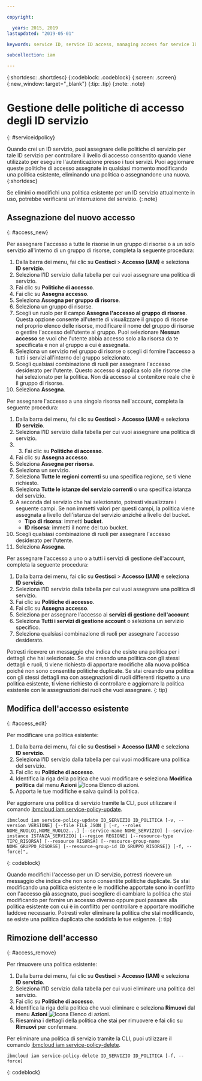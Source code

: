 ```yaml
---

copyright:

  years: 2015, 2019
lastupdated: "2019-05-01"

keywords: service ID, service ID access, managing access for service IDs

subcollection: iam

---
```


{:shortdesc: .shortdesc}
{:codeblock: .codeblock}
{:screen: .screen}
{:new_window: target="_blank"}
{:tip: .tip}
{:note: .note}

# Gestione delle politiche di accesso degli ID servizio
{: #serviceidpolicy}

Quando crei un ID servizio, puoi assegnare delle politiche di servizio per tale ID servizio per controllare il livello di accesso consentito quando viene utilizzato per eseguire l'autenticazione presso i tuoi servizi. Puoi aggiornare queste politiche di accesso assegnate in qualsiasi momento modificando una politica esistente, eliminando una politica o assegnandone una nuova.
{:shortdesc}

Se elimini o modifichi una politica esistente per un ID servizio attualmente in uso, potrebbe verificarsi un'interruzione del servizio.
{: note}

## Assegnazione del nuovo accesso
{: #access_new}

Per assegnare l'accesso a tutte le risorse in un gruppo di risorse o a un solo servizio all'interno di un gruppo di risorse, completa la seguente procedura:

1. Dalla barra dei menu, fai clic su **Gestisci** &gt; **Accesso (IAM)** e seleziona **ID servizio**.
2. Seleziona l'ID servizio dalla tabella per cui vuoi assegnare una politica di servizio.
3. Fai clic su **Politiche di accesso**.
4. Fai clic su **Assegna accesso**.
5. Seleziona **Assegna per gruppo di risorse**.
6. Seleziona un gruppo di risorse.
7. Scegli un ruolo per il campo **Assegna l'accesso al gruppo di risorse**. Questa opzione consente all'utente di visualizzare il gruppo di risorse nel proprio elenco delle risorse, modificare il nome del gruppo di risorse o gestire l'accesso dell'utente al gruppo. Puoi selezionare **Nessun accesso** se vuoi che l'utente abbia accesso solo alla risorsa da te specificata e non al gruppo a cui è assegnata.
8. Seleziona un servizio nel gruppo di risorse o scegli di fornire l'accesso a tutti i servizi all'interno del gruppo selezionato.
9. Scegli qualsiasi combinazione di ruoli per assegnare l'accesso desiderato per l'utente. Questo accesso si applica solo alle risorse che hai selezionato per la politica. Non dà accesso al contenitore reale che è il gruppo di risorse.
10. Seleziona **Assegna**.

Per assegnare l'accesso a una singola risorsa nell'account, completa la seguente procedura:

1. Dalla barra dei menu, fai clic su **Gestisci** &gt; **Accesso (IAM)** e seleziona **ID servizio**.
2. Seleziona l'ID servizio dalla tabella per cui vuoi assegnare una politica di servizio.
3. 3. Fai clic su **Politiche di accesso**.
4. Fai clic su **Assegna accesso**.
5. Seleziona **Assegna per risorsa**.
6. Seleziona un servizio.
7. Seleziona **Tutte le regioni correnti** su una specifica regione, se ti viene richiesto.
8. Seleziona **Tutte le istanze del servizio correnti** o una specifica istanza del servizio.
9. A seconda del servizio che hai selezionato, potresti visualizzare i seguente campi. Se non immetti valori per questi campi, la politica viene assegnata a livello dell'istanza del servizio anziché a livello del bucket.
    * **Tipo di risorsa**: immetti **bucket**.
    * **ID risorsa**: immetti il nome del tuo bucket.
10. Scegli qualsiasi combinazione di ruoli per assegnare l'accesso desiderato per l'utente.
11. Seleziona **Assegna**.

Per assegnare l'accesso a uno o a tutti i servizi di gestione dell'account, completa la seguente procedura:

1. Dalla barra dei menu, fai clic su **Gestisci** &gt; **Accesso (IAM)** e seleziona **ID servizio**.
2. Seleziona l'ID servizio dalla tabella per cui vuoi assegnare una politica di servizio.
3. Fai clic su **Politiche di accesso**.
4. Fai clic su **Assegna accesso**.
5. Seleziona per assegnare l'accesso ai **servizi di gestione dell'account**
6. Seleziona **Tutti i servizi di gestione account** o seleziona un servizio specifico.
7. Seleziona qualsiasi combinazione di ruoli per assegnare l'accesso desiderato.

Potresti ricevere un messaggio che indica che esiste una politica per i dettagli che hai selezionato. Se stai creando una politica con gli stessi dettagli e ruoli, ti viene richiesto di apportare modifiche alla nuova politica poiché non sono consentite politiche duplicate. Se stai creando una politica con gli stessi dettagli ma con assegnazioni di ruoli differenti rispetto a una politica esistente, ti viene richiesto di controllare e aggiornare la politica esistente con le assegnazioni dei ruoli che vuoi assegnare.
{: tip}

## Modifica dell'accesso esistente
{: #access_edit}

Per modificare una politica esistente:

1. Dalla barra dei menu, fai clic su **Gestisci** &gt; **Accesso (IAM)** e seleziona **ID servizio**.
2. Seleziona l'ID servizio dalla tabella per cui vuoi modificare una politica del servizio.
3. Fai clic su **Politiche di accesso**.
4. Identifica la riga della politica che vuoi modificare e seleziona **Modifica politica** dal menu **Azioni** ![Icona Elenco di azioni](../icons/action-menu-icon.svg).
5. Apporta le tue modifiche e salva quindi la politica.

Per aggiornare una politica di servizio tramite la CLI, puoi utilizzare il comando [ibmcloud iam service-policy-update](/docs/cli/reference/ibmcloud?topic=cloud-cli-ibmcloud_commands_iam#ibmcloud_iam_service_policy_update).
```
ibmcloud iam service-policy-update ID_SERVIZIO ID_POLITICA [-v, --version VERSIONE] {--file FILE_JSON | [-r, --roles NOME_RUOLO1,NOME_RUOLO2...] [--service-name NOME_SERVIZIO] [--service-instance ISTANZA_SERVIZIO] [--region REGIONE] [--resource-type TIPO_RISORSA] [--resource RISORSA] [--resource-group-name NOME_GRUPPO_RISORSE] [--resource-group-id ID_GRUPPO_RISORSE]} [-f, --force]",
```
{: codeblock}

Quando modifichi l'accesso per un ID servizio, potresti ricevere un messaggio che indica che non sono consentite politiche duplicate. Se stai modificando una politica esistente e le modifiche apportate sono in conflitto con l'accesso già assegnato, puoi scegliere di cambiare la politica che stai modificando per fornire un accesso diverso oppure puoi passare alla politica esistente con cui è in conflitto per controllare e apportare modifiche laddove necessario. Potresti voler eliminare la politica che stai modificando, se esiste una politica duplicata che soddisfa le tue esigenze.
{: tip}

## Rimozione dell'accesso
{: #access_remove}

Per rimuovere una politica esistente:

1. Dalla barra dei menu, fai clic su **Gestisci** &gt; **Accesso (IAM)** e seleziona **ID servizio**.
2. Seleziona l'ID servizio dalla tabella per cui vuoi eliminare una politica del servizio.
3. Fai clic su **Politiche di accesso**.
4. Identifica la riga della politica che vuoi eliminare e seleziona **Rimuovi** dal menu **Azioni** ![Icona Elenco di azioni](../icons/action-menu-icon.svg).
5. Riesamina i dettagli della politica che stai per rimuovere e fai clic su **Rimuovi** per confermare.

Per eliminare una politica di servizio tramite la CLI, puoi utilizzare il comando [ibmcloud iam service-policy-delete](/docs/cli/reference/ibmcloud?topic=cloud-cli-ibmcloud_commands_iam#ibmcloud_iam_service_policy_delete).
```
ibmcloud iam service-policy-delete ID_SERVIZIO ID_POLITICA [-f, --force]
```
{: codeblock}
